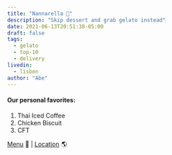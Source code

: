 ```yaml
---
title: "Nannarella 🍦"
description: "Skip dessert and grab gelato instead"
date: 2021-06-13T20:51:38-05:00
draft: false
tags:
  - gelato
  - top-10
  - delivery
livedin:
  - lisbon
author: "Abe"
---
```


#### Our personal favorites:

1. Thai Iced Coffee
2. Chicken Biscuit
3. CFT

[Menu](https://www.betterhalfbar.com/menu) 📖  |  [Location](https://g.page/betterhalfbar?share) 🌎
